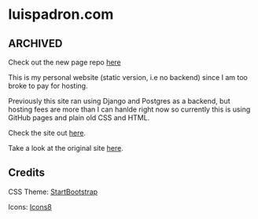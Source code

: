 # luispadron.com

## ARCHIVED

Check out the new page repo [here](https://github.com/luispadron/conversationalportfolio)

This is my personal website (static version, i.e no backend) since I am too broke to pay for hosting.

Previously this site ran using Django and Postgres as a backend, but hosting fees are more than I  can hanlde right now so currently this is using GitHub pages and plain old CSS and HTML.

Check the site out [here](http://luispadron.com).

Take a look at the original site [here](https://github.com/luispadron/Website).



## Credits

CSS Theme: [StartBootstrap](https://startbootstrap.com/)

Icons: [Icons8](https://icons8.com)
